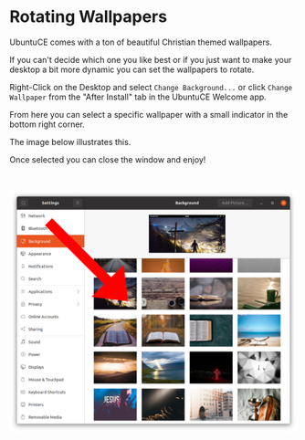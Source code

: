 # Rotating Wallpapers

UbuntuCE comes with a ton of beautiful Christian themed wallpapers.

If you can't decide which one you like best or if you just want to make your desktop a bit more dynamic you can set the wallpapers to rotate.

Right-Click on the Desktop and select `Change Background...` or click `Change Wallpaper` from the "After Install" tab in the UbuntuCE Welcome app.

From here you can select a specific wallpaper with a small indicator in the bottom right corner.

The image below illustrates this.

Once selected you can close the window and enjoy!

<br/>

![Rotating Wallpapers](https://raw.githubusercontent.com/jeremehancock/docs.ubuntuce.com-content/main/pages/assets/images/rotating-wallpaper-select.png)

